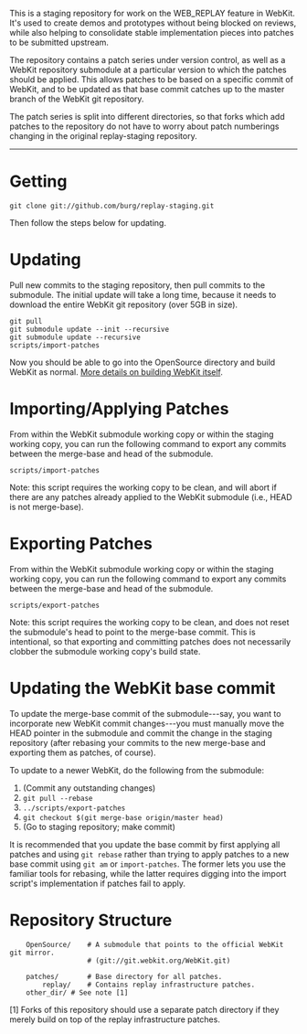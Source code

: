 This is a staging repository for work on the WEB_REPLAY feature in
WebKit. It's used to create demos and prototypes without being blocked
on reviews, while also helping to consolidate stable implementation
pieces into patches to be submitted upstream.

The repository contains a patch series under version control, as well
as a WebKit repository submodule at a particular version to which the
patches should be applied. This allows patches to be based on a
specific commit of WebKit, and to be updated as that base commit
catches up to the master branch of the WebKit git repository.

The patch series is split into different directories, so that forks
which add patches to the repository do not have to worry about patch
numberings changing in the original replay-staging repository.

---

# Getting

    git clone git://github.com/burg/replay-staging.git

Then follow the steps below for updating.

# Updating

Pull new commits to the staging repository, then pull commits to the
submodule. The initial update will take a long time, because it needs
to download the entire WebKit git repository (over 5GB in size).

    git pull
    git submodule update --init --recursive
    git submodule update --recursive
    scripts/import-patches


Now you should be able to go into the OpenSource directory and build
WebKit as normal.
[More details on building WebKit itself](http://www.webkit.org/building/build.html).

# Importing/Applying Patches

From within the WebKit submodule working copy or within the staging
working copy, you can run the following command to export any commits
between the merge-base and head of the submodule.

    scripts/import-patches

Note: this script requires the working copy to be clean, and will
abort if there are any patches already applied to the WebKit submodule
(i.e., HEAD is not merge-base).

# Exporting Patches

From within the WebKit submodule working copy or within the staging
working copy, you can run the following command to export any commits
between the merge-base and head of the submodule.

    scripts/export-patches

Note: this script requires the working copy to be clean, and does
not reset the submodule's head to point to the merge-base commit. This
is intentional, so that exporting and committing patches does not
necessarily clobber the submodule working copy's build state.


# Updating the WebKit base commit

To update the merge-base commit of the submodule---say, you want to
incorporate new WebKit commit changes---you must manually move the
HEAD pointer in the submodule and commit the change in the staging
repository (after rebasing your commits to the new merge-base and
exporting them as patches, of course).

To update to a newer WebKit, do the following from the submodule:

1. (Commit any outstanding changes)
2. `git pull --rebase`
3. `../scripts/export-patches`
4. `git checkout $(git merge-base origin/master head)`
5. (Go to staging repository; make commit)

It is recommended that you update the base commit by first applying
all patches and using `git rebase` rather than trying to apply patches
to a new base commit using `git am` or `import-patches`. The former
lets you use the familiar tools for rebasing, while the latter
requires digging into the import script's implementation if patches
fail to apply.

# Repository Structure

```
    OpenSource/    # A submodule that points to the official WebKit git mirror.
                   # (git://git.webkit.org/WebKit.git)

    patches/       # Base directory for all patches.
        replay/    # Contains replay infrastructure patches.
    other_dir/ # See note [1]
```

[1] Forks of this repository should use a separate patch directory if
they merely build on top of the replay infrastructure patches.
